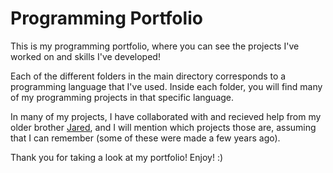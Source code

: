 # Programming Portfolio
This is my programming portfolio, where you can see the projects I've worked on and skills I've developed!

Each of the different folders in the main directory corresponds to a programming language that I've used. Inside each folder, you will find many of my programming projects in that specific language.

In many of my projects, I have collaborated with and recieved help from my older brother [Jared](https://github.com/jaredly), and I will mention which projects those are, assuming that I can remember (some of these were made a few years ago).

Thank you for taking a look at my portfolio! Enjoy! :)
